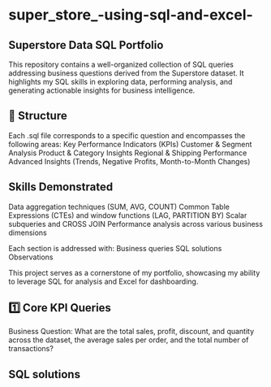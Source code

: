 # super_store_-using-sql-and-excel-

## Superstore Data SQL Portfolio
This repository contains a well-organized collection of SQL queries addressing business questions derived from the Superstore dataset. It highlights my SQL skills in exploring data, performing analysis, and generating actionable insights for business intelligence.

## 📂 Structure
Each .sql file corresponds to a specific question and encompasses the following areas:
Key Performance Indicators (KPIs)
Customer & Segment Analysis
Product & Category Insights
Regional & Shipping Performance
Advanced Insights (Trends, Negative Profits, Month-to-Month Changes)

## Skills Demonstrated
Data aggregation techniques (SUM, AVG, COUNT)
Common Table Expressions (CTEs) and window functions (LAG, PARTITION BY)
Scalar subqueries and CROSS JOIN
Performance analysis across various business dimensions

Each section is addressed with:
Business queries
SQL solutions
Observations

This project serves as a cornerstone of my portfolio, showcasing my ability to leverage SQL for analysis and Excel for dashboarding.

## 1️⃣ Core KPI Queries
Business Question: What are the total sales, profit, discount, and quantity across the dataset, the average sales per order, and the total number of transactions?

## SQL solutions
